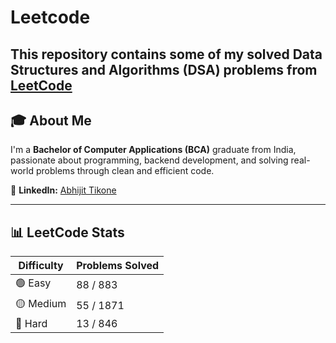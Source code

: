# Leetcode
This repository contains some of my **solved Data Structures and Algorithms (DSA)** problems from [LeetCode](https://leetcode.com/)
---

## 🎓 About Me

I'm a **Bachelor of Computer Applications (BCA)** graduate from India, passionate about programming, backend development, and solving real-world problems through clean and efficient code.

🔗 **LinkedIn:** [Abhijit Tikone](https://www.linkedin.com/in/abhijit-tikone-684942241/)

---

## 📊 LeetCode Stats

| Difficulty | Problems Solved |
|------------|-----------------|
| 🟢 Easy     | 88 / 883         |
| 🟡 Medium   | 55 / 1871        |
| 🔴 Hard     | 13 / 846          |
